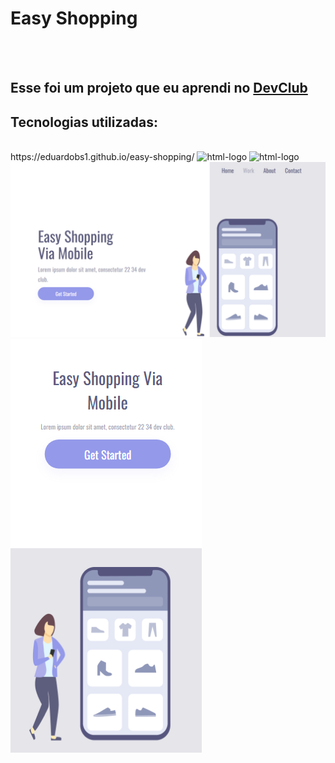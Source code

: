 <h1>Easy Shopping</h1>
<br>
<br>
<h2>Esse foi um projeto que eu aprendi no <a href="https://rodolfomori.com.br/devclub">DevClub</a></h2>

<h2>Tecnologias utilizadas:</h2>
<br>
<a>https://eduardobs1.github.io/easy-shopping/</a>
<img src="https://img.shields.io/badge/HTML5-E34F26?style=for-the-badge&logo=html5&logoColor=white" alt="html-logo"/>
<img src="https://img.shields.io/badge/CSS3-1572B6?style=for-the-badge&logo=css3&logoColor=white" alt="html-logo"/>
<br>

<img src="https://github.com/eduardobs1/easy-shopping/blob/main/assets/desktop.png?raw=true">
<img src="https://github.com/eduardobs1/easy-shopping/blob/main/assets/mobile.png?raw=true">
